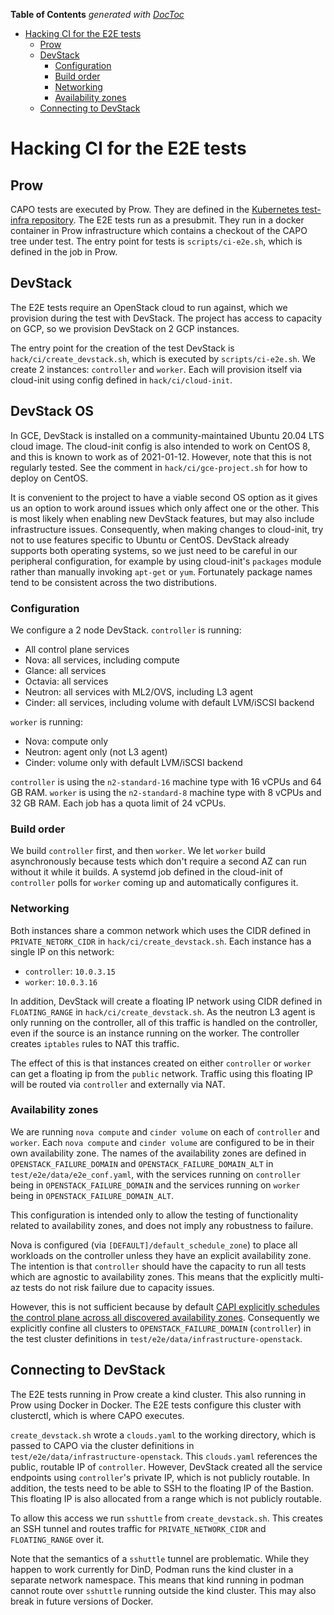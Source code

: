 <!-- START doctoc generated TOC please keep comment here to allow auto update -->
<!-- DON'T EDIT THIS SECTION, INSTEAD RE-RUN doctoc TO UPDATE -->
**Table of Contents**  *generated with [DocToc](https://github.com/thlorenz/doctoc)*

- [Hacking CI for the E2E tests](#hacking-ci-for-the-e2e-tests)
  - [Prow](#prow)
  - [DevStack](#devstack)
    - [Configuration](#configuration)
    - [Build order](#build-order)
    - [Networking](#networking)
    - [Availability zones](#availability-zones)
  - [Connecting to DevStack](#connecting-to-devstack)

<!-- END doctoc generated TOC please keep comment here to allow auto update -->

# Hacking CI for the E2E tests

## Prow

CAPO tests are executed by Prow. They are defined in the [Kubernetes test-infra repository](https://github.com/kubernetes/test-infra/tree/master/config/jobs/kubernetes-sigs/cluster-api-provider-openstack). The E2E tests run as a presubmit. They run in a docker container in Prow infrastructure which contains a checkout of the CAPO tree under test. The entry point for tests is `scripts/ci-e2e.sh`, which is defined in the job in Prow.

## DevStack

The E2E tests require an OpenStack cloud to run against, which we provision during the test with DevStack. The project has access to capacity on GCP, so we provision DevStack on 2 GCP instances.

The entry point for the creation of the test DevStack is `hack/ci/create_devstack.sh`, which is executed by `scripts/ci-e2e.sh`. We create 2 instances: `controller` and `worker`. Each will provision itself via cloud-init using config defined in `hack/ci/cloud-init`.

## DevStack OS

In GCE, DevStack is installed on a community-maintained Ubuntu 20.04 LTS cloud image. The cloud-init config is also intended to work on CentOS 8, and this is known to work as of 2021-01-12. However, note that this is not regularly tested. See the comment in `hack/ci/gce-project.sh` for how to deploy on CentOS.

It is convenient to the project to have a viable second OS option as it gives us an option to work around issues which only affect one or the other. This is most likely when enabling new DevStack features, but may also include infrastructure issues. Consequently, when making changes to cloud-init, try not to use features specific to Ubuntu or CentOS. DevStack already supports both operating systems, so we just need to be careful in our peripheral configuration, for example by using cloud-init's `packages` module rather than manually invoking `apt-get` or `yum`. Fortunately package names tend to be consistent across the two distributions.

### Configuration

We configure a 2 node DevStack. `controller` is running:

* All control plane services
* Nova: all services, including compute
* Glance: all services
* Octavia: all services
* Neutron: all services with ML2/OVS, including L3 agent
* Cinder: all services, including volume with default LVM/iSCSI backend

`worker` is running:

* Nova: compute only
* Neutron: agent only (not L3 agent)
* Cinder: volume only with default LVM/iSCSI backend

`controller` is using the `n2-standard-16` machine type with 16 vCPUs and 64 GB RAM. `worker` is using the `n2-standard-8` machine type with 8 vCPUs and 32 GB RAM. Each job has a quota limit of 24 vCPUs.

### Build order

We build `controller` first, and then `worker`. We let `worker` build asynchronously because tests which don't require a second AZ can run without it while it builds. A systemd job defined in the cloud-init of `controller` polls for `worker` coming up and automatically configures it.

### Networking

Both instances share a common network which uses the CIDR defined in `PRIVATE_NETORK_CIDR` in `hack/ci/create_devstack.sh`. Each instance has a single IP on this network:

* `controller`: `10.0.3.15`
* `worker`: `10.0.3.16`

In addition, DevStack will create a floating IP network using CIDR defined in `FLOATING_RANGE` in `hack/ci/create_devstack.sh`. As the neutron L3 agent is only running on the controller, all of this traffic is handled on the controller, even if the source is an instance running on the worker. The controller creates `iptables` rules to NAT this traffic.

The effect of this is that instances created on either `controller` or `worker` can get a floating ip from the `public` network. Traffic using this floating IP will be routed via `controller` and externally via NAT.

### Availability zones

We are running `nova compute` and `cinder volume` on each of `controller` and `worker`. Each `nova compute` and `cinder volume` are configured to be in their own availability zone. The names of the availability zones are defined in `OPENSTACK_FAILURE_DOMAIN` and `OPENSTACK_FAILURE_DOMAIN_ALT` in `test/e2e/data/e2e_conf.yaml`, with the services running on `controller` being in `OPENSTACK_FAILURE_DOMAIN` and the services running on `worker` being in `OPENSTACK_FAILURE_DOMAIN_ALT`.

This configuration is intended only to allow the testing of functionality related to availability zones, and does not imply any robustness to failure.

Nova is configured (via `[DEFAULT]/default_schedule_zone`) to place all workloads on the controller unless they have an explicit availability zone. The intention is that `controller` should have the capacity to run all tests which are agnostic to availability zones. This means that the explicitly multi-az tests do not risk failure due to capacity issues.

However, this is not sufficient because by default [CAPI explicitly schedules the control plane across all discovered availability zones](https://github.com/kubernetes-sigs/cluster-api/blob/e7769d7a6b3a4eb32292938eed8c470b7018a8b3/controlplane/kubeadm/controllers/scale.go#L77-L82). Consequently we explicitly confine all clusters to `OPENSTACK_FAILURE_DOMAIN` (`controller`) in the test cluster definitions in `test/e2e/data/infrastructure-openstack`.

## Connecting to DevStack

The E2E tests running in Prow create a kind cluster. This also running in Prow using Docker in Docker. The E2E tests configure this cluster with clusterctl, which is where CAPO executes.

`create_devstack.sh` wrote a `clouds.yaml` to the working directory, which is passed to CAPO via the cluster definitions in `test/e2e/data/infrastructure-openstack`. This `clouds.yaml` references the public, routable IP of `controller`. However, DevStack created all the service endpoints using `controller`'s private IP, which is not publicly routable. In addition, the tests need to be able to SSH to the floating IP of the Bastion. This floating IP is also allocated from a range which is not publicly routable.

To allow this access we run `sshuttle` from `create_devstack.sh`. This creates an SSH tunnel and routes traffic for `PRIVATE_NETWORK_CIDR` and `FLOATING_RANGE` over it.

Note that the semantics of a `sshuttle` tunnel are problematic. While they happen to work currently for DinD, Podman runs the kind cluster in a separate network namespace. This means that kind running in podman cannot route over `sshuttle` running outside the kind cluster. This may also break in future versions of Docker.
